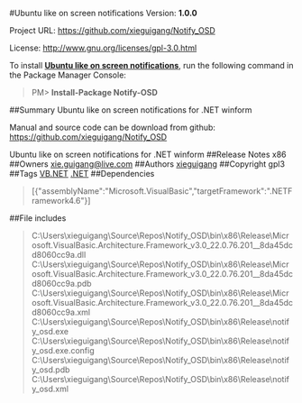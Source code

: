 #Ubuntu like on screen notifications
Version: **1.0.0**

Project URL: https://github.com/xieguigang/Notify_OSD

License: http://www.gnu.org/licenses/gpl-3.0.html

To install **[Ubuntu like on screen notifications](https://www.nuget.org/packages/Notify-OSD/)**, run the following command in the Package Manager Console:
> PM>  **Install-Package Notify-OSD**


##Summary
Ubuntu like on screen notifications for .NET winform

Manual and source code can be download from github:
https://github.com/xieguigang/Notify_OSD

Ubuntu like on screen notifications for .NET winform
##Release Notes
x86
##Owners
xie.guigang@live.com
##Authors
[xieguigang](https://www.nuget.org/profiles/xieguigang)
##Copyright
gpl3
##Tags
[VB.NET](https://www.nuget.org/packages?q=Tags%3A"VB.NET") [.NET](https://www.nuget.org/packages?q=Tags%3A".NET")
##Dependencies
>[{"assemblyName":"Microsoft.VisualBasic","targetFramework":".NETFramework4.6"}]


##File includes
> C:\Users\xieguigang\Source\Repos\Notify_OSD\bin\x86\Release\Microsoft.VisualBasic.Architecture.Framework_v3.0_22.0.76.201__8da45dcd8060cc9a.dll<br />
> C:\Users\xieguigang\Source\Repos\Notify_OSD\bin\x86\Release\Microsoft.VisualBasic.Architecture.Framework_v3.0_22.0.76.201__8da45dcd8060cc9a.pdb<br />
> C:\Users\xieguigang\Source\Repos\Notify_OSD\bin\x86\Release\Microsoft.VisualBasic.Architecture.Framework_v3.0_22.0.76.201__8da45dcd8060cc9a.xml<br />
> C:\Users\xieguigang\Source\Repos\Notify_OSD\bin\x86\Release\notify_osd.exe<br />
> C:\Users\xieguigang\Source\Repos\Notify_OSD\bin\x86\Release\notify_osd.exe.config<br />
> C:\Users\xieguigang\Source\Repos\Notify_OSD\bin\x86\Release\notify_osd.pdb<br />
> C:\Users\xieguigang\Source\Repos\Notify_OSD\bin\x86\Release\notify_osd.xml<br />
